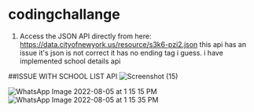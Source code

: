 # codingchallange
1.	Access the JSON API directly from here: https://data.cityofnewyork.us/resource/s3k6-pzi2.json this api has an issue it's json is not correct it has no ending tag i guess. i have implemented school details api

##ISSUE WITH SCHOOL LIST API
![Screenshot (15)](https://user-images.githubusercontent.com/48547204/183157029-2c80fbc6-9f2c-4028-a1b0-2889a7076891.png)


![WhatsApp Image 2022-08-05 at 1 15 15 PM](https://user-images.githubusercontent.com/48547204/183156705-1b7bb3f1-3ed6-432a-a598-45d43376b130.jpeg)
![WhatsApp Image 2022-08-05 at 1 15 35 PM](https://user-images.githubusercontent.com/48547204/183156711-35e7fbd0-e93c-4805-a6d5-074a5b334838.jpeg)
